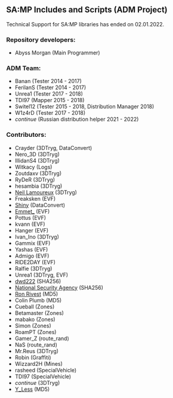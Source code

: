 ## SA:MP Includes and Scripts (ADM Project)


Technical Support for SA:MP libraries has ended on 02.01.2022.


### Repository developers:
* Abyss Morgan (Main Programmer)


### ADM Team:
* Banan (Tester 2014 - 2017)
* FerilanS (Tester 2014 - 2017)
* Unrea1 (Tester 2017 - 2018)
* TDI97 (Mapper 2015 - 2018)
* Switel12 (Tester 2015 - 2018, Distribution Manager 2018)
* W1z4rD (Tester 2017 - 2018)
* $continue$ (Russian distribution helper 2021 - 2022)

### Contributors:
* Crayder (3DTryg, DataConvert)
* Nero_3D (3DTryg)
* IllidanS4 (3DTryg)
* Witkacy (Logs)
* Zoutdaxv (3DTryg)
* RyDeR (3DTryg)
* hesambia (3DTryg)
* [Neil Lamoureux](https://www.vbprofiles.com/people/neil-lamoureux-55237bcbba6920dc5500065c) (3DTryg)
* Freaksken (EVF)
* [Shiny](http://gtao.pl/shiny,u,25798.htm) (DataConvert)
* [Emmet_](https://github.com/emmet-jones) (EVF)
* Pottus (EVF)
* kvann (EVF)
* Hanger (EVF)
* Ivan_Ino (3DTryg)
* Gammix (EVF)
* Yashas (EVF)
* Admigo (EVF)
* RIDE2DAY (EVF)
* Ralfie (3DTryg)
* Unrea1 (3DTryg, EVF)
* [dwd222](http://gtao.pl/dwd222,u,44689.htm) (SHA256)
* [National Security Agency](https://wikipedia.org/wiki/National_Security_Agency) (SHA256)
* [Ron Rivest](https://wikipedia.org/wiki/Ron_Rivest) (MD5)
* Colin Plumb (MD5)
* Cueball (Zones)
* Betamaster (Zones)
* mabako (Zones)
* Simon (Zones)
* RoamPT (Zones)
* Gamer_Z (route_rand)
* NaS (route_rand)
* Mr.Reus (3DTryg)
* Robin (Graffiti)
* Wizzard2H (Mines)
* rasheed (SpecialVehicle)
* TDI97 (SpecialVehicle)
* $continue$ (3DTryg)
* [Y_Less](https://www.burgershot.gg/member.php?action=profile&uid=6) (MD5)
